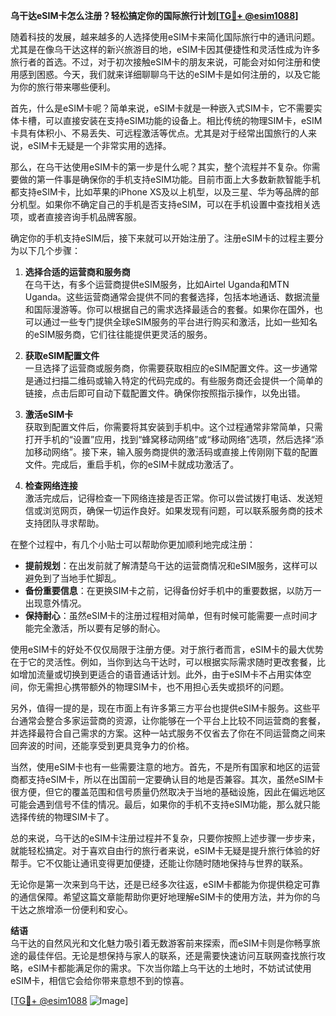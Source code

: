 **乌干达eSIM卡怎么注册？轻松搞定你的国际旅行计划[[TG💪+ @esim1088](https://t.me/s/esim1088)]**

随着科技的发展，越来越多的人选择使用eSIM卡来简化国际旅行中的通讯问题。尤其是在像乌干达这样的新兴旅游目的地，eSIM卡因其便捷性和灵活性成为许多旅行者的首选。不过，对于初次接触eSIM卡的朋友来说，可能会对如何注册和使用感到困惑。今天，我们就来详细聊聊乌干达的eSIM卡是如何注册的，以及它能为你的旅行带来哪些便利。

首先，什么是eSIM卡呢？简单来说，eSIM卡就是一种嵌入式SIM卡，它不需要实体卡槽，可以直接安装在支持eSIM功能的设备上。相比传统的物理SIM卡，eSIM卡具有体积小、不易丢失、可远程激活等优点。尤其是对于经常出国旅行的人来说，eSIM卡无疑是一个非常实用的选择。

那么，在乌干达使用eSIM卡的第一步是什么呢？其实，整个流程并不复杂。你需要做的第一件事是确保你的手机支持eSIM功能。目前市面上大多数新款智能手机都支持eSIM卡，比如苹果的iPhone XS及以上机型，以及三星、华为等品牌的部分机型。如果你不确定自己的手机是否支持eSIM，可以在手机设置中查找相关选项，或者直接咨询手机品牌客服。

确定你的手机支持eSIM后，接下来就可以开始注册了。注册eSIM卡的过程主要分为以下几个步骤：

1. **选择合适的运营商和服务商**  
   在乌干达，有多个运营商提供eSIM服务，比如Airtel Uganda和MTN Uganda。这些运营商通常会提供不同的套餐选择，包括本地通话、数据流量和国际漫游等。你可以根据自己的需求选择最适合的套餐。如果你在国外，也可以通过一些专门提供全球eSIM服务的平台进行购买和激活，比如一些知名的eSIM服务商，它们往往能提供更灵活的服务。

2. **获取eSIM配置文件**  
   一旦选择了运营商或服务商，你需要获取相应的eSIM配置文件。这一步通常是通过扫描二维码或输入特定的代码完成的。有些服务商还会提供一个简单的链接，点击后即可自动下载配置文件。确保你按照指示操作，以免出错。

3. **激活eSIM卡**  
   获取到配置文件后，你需要将其安装到手机中。这个过程通常非常简单，只需打开手机的“设置”应用，找到“蜂窝移动网络”或“移动网络”选项，然后选择“添加移动网络”。接下来，输入服务商提供的激活码或直接上传刚刚下载的配置文件。完成后，重启手机，你的eSIM卡就成功激活了。

4. **检查网络连接**  
   激活完成后，记得检查一下网络连接是否正常。你可以尝试拨打电话、发送短信或浏览网页，确保一切运作良好。如果发现有问题，可以联系服务商的技术支持团队寻求帮助。

在整个过程中，有几个小贴士可以帮助你更加顺利地完成注册：

- **提前规划**：在出发前就了解清楚乌干达的运营商情况和eSIM服务，这样可以避免到了当地手忙脚乱。
- **备份重要信息**：在更换SIM卡之前，记得备份好手机中的重要数据，以防万一出现意外情况。
- **保持耐心**：虽然eSIM卡的注册过程相对简单，但有时候可能需要一点时间才能完全激活，所以要有足够的耐心。

使用eSIM卡的好处不仅仅局限于注册方便。对于旅行者而言，eSIM卡的最大优势在于它的灵活性。例如，当你到达乌干达时，可以根据实际需求随时更改套餐，比如增加流量或切换到更适合的语音通话计划。此外，由于eSIM卡不占用实体空间，你无需担心携带额外的物理SIM卡，也不用担心丢失或损坏的问题。

另外，值得一提的是，现在市面上有许多第三方平台也提供eSIM卡服务。这些平台通常会整合多家运营商的资源，让你能够在一个平台上比较不同运营商的套餐，并选择最符合自己需求的方案。这种一站式服务不仅省去了你在不同运营商之间来回奔波的时间，还能享受到更具竞争力的价格。

当然，使用eSIM卡也有一些需要注意的地方。首先，不是所有国家和地区的运营商都支持eSIM卡，所以在出国前一定要确认目的地是否兼容。其次，虽然eSIM卡很方便，但它的覆盖范围和信号质量仍然取决于当地的基础设施，因此在偏远地区可能会遇到信号不佳的情况。最后，如果你的手机不支持eSIM功能，那么就只能选择传统的物理SIM卡了。

总的来说，乌干达的eSIM卡注册过程并不复杂，只要你按照上述步骤一步步来，就能轻松搞定。对于喜欢自由行的旅行者来说，eSIM卡无疑是提升旅行体验的好帮手。它不仅能让通讯变得更加便捷，还能让你随时随地保持与世界的联系。

无论你是第一次来到乌干达，还是已经多次往返，eSIM卡都能为你提供稳定可靠的通信保障。希望这篇文章能帮助你更好地理解eSIM卡的使用方法，并为你的乌干达之旅增添一份便利和安心。

**结语**  
乌干达的自然风光和文化魅力吸引着无数游客前来探索，而eSIM卡则是你畅享旅途的最佳伴侣。无论是想保持与家人的联系，还是需要快速访问互联网查找旅行攻略，eSIM卡都能满足你的需求。下次当你踏上乌干达的土地时，不妨试试使用eSIM卡，相信它会给你带来意想不到的惊喜。  

[[TG💪+ @esim1088](https://t.me/s/esim1088) ![Image](https://i.postimg.cc/4NQfJmqS/Snipaste-2025-05-13-00-14-12.png)]